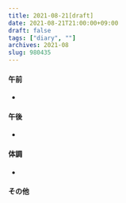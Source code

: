 ```yaml
---
title: 2021-08-21[draft]
date: 2021-08-21T21:00:00+09:00
draft: false
tags: ["diary", ""]
archives: 2021-08
slug: 980435
---
```

#### 午前
- 
#### 午後
- 
#### 体調
- 
#### その他